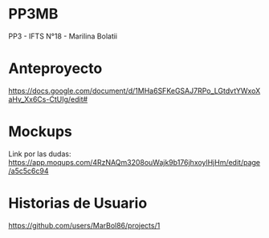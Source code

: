 # PP3MB
PP3 - IFTS N°18 - Marilina Bolatii

# Anteproyecto
https://docs.google.com/document/d/1MHa6SFKeGSAJ7RPo_LGtdvtYWxoXaHv_Xx6Cs-CtUIg/edit#

# Mockups

Link por las dudas: https://app.moqups.com/4RzNAQm3208ouWajk9b176jhxoylHjHm/edit/page/a5c5c6c94

# Historias de Usuario
https://github.com/users/MarBol86/projects/1
